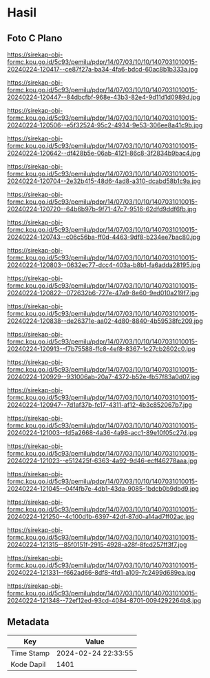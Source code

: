 # Hasil

## Foto C Plano

https://sirekap-obj-formc.kpu.go.id/5c93/pemilu/pdpr/14/07/03/10/10/1407031010015-20240224-120417--ce87f27a-ba34-4fa6-bdcd-60ac8b1b333a.jpg

https://sirekap-obj-formc.kpu.go.id/5c93/pemilu/pdpr/14/07/03/10/10/1407031010015-20240224-120447--84dbcfbf-968e-43b3-82e4-9d11d1d0989d.jpg

https://sirekap-obj-formc.kpu.go.id/5c93/pemilu/pdpr/14/07/03/10/10/1407031010015-20240224-120506--e5f32524-95c2-4934-9e53-306ee8a41c9b.jpg

https://sirekap-obj-formc.kpu.go.id/5c93/pemilu/pdpr/14/07/03/10/10/1407031010015-20240224-120642--df428b5e-06ab-4121-86c8-3f2834b9bac4.jpg

https://sirekap-obj-formc.kpu.go.id/5c93/pemilu/pdpr/14/07/03/10/10/1407031010015-20240224-120704--2e32b415-48d6-4ad8-a310-dcabd58b1c9a.jpg

https://sirekap-obj-formc.kpu.go.id/5c93/pemilu/pdpr/14/07/03/10/10/1407031010015-20240224-120720--64b6b97b-9f71-47c7-9516-62dfd9ddf6fb.jpg

https://sirekap-obj-formc.kpu.go.id/5c93/pemilu/pdpr/14/07/03/10/10/1407031010015-20240224-120743--c06c56ba-ff0d-4463-9df8-b234ee7bac80.jpg

https://sirekap-obj-formc.kpu.go.id/5c93/pemilu/pdpr/14/07/03/10/10/1407031010015-20240224-120803--0632ec77-dcc4-403a-b8b1-fa6adda28195.jpg

https://sirekap-obj-formc.kpu.go.id/5c93/pemilu/pdpr/14/07/03/10/10/1407031010015-20240224-120822--072632b6-727e-47a9-8e60-9ed010a219f7.jpg

https://sirekap-obj-formc.kpu.go.id/5c93/pemilu/pdpr/14/07/03/10/10/1407031010015-20240224-120838--de26371e-aa02-4d80-8840-4b59538fc209.jpg

https://sirekap-obj-formc.kpu.go.id/5c93/pemilu/pdpr/14/07/03/10/10/1407031010015-20240224-120913--f7b75588-ffc8-4ef8-8367-1c27cb2602c0.jpg

https://sirekap-obj-formc.kpu.go.id/5c93/pemilu/pdpr/14/07/03/10/10/1407031010015-20240224-120929--931006ab-20a7-4372-b52e-fb57f83a0d07.jpg

https://sirekap-obj-formc.kpu.go.id/5c93/pemilu/pdpr/14/07/03/10/10/1407031010015-20240224-120947--7d1af37b-fc17-4311-af12-4b3c852067b7.jpg

https://sirekap-obj-formc.kpu.go.id/5c93/pemilu/pdpr/14/07/03/10/10/1407031010015-20240224-121003--fd5a2668-4a36-4a98-acc1-89e10f05c27d.jpg

https://sirekap-obj-formc.kpu.go.id/5c93/pemilu/pdpr/14/07/03/10/10/1407031010015-20240224-121023--e512425f-6363-4a92-9d46-ecff46278aaa.jpg

https://sirekap-obj-formc.kpu.go.id/5c93/pemilu/pdpr/14/07/03/10/10/1407031010015-20240224-121045--04f4fb7e-4db1-43da-9085-1bdcb0b9dbd9.jpg

https://sirekap-obj-formc.kpu.go.id/5c93/pemilu/pdpr/14/07/03/10/10/1407031010015-20240224-121250--4c100d1b-6397-42df-87d0-a14ad7ff02ac.jpg

https://sirekap-obj-formc.kpu.go.id/5c93/pemilu/pdpr/14/07/03/10/10/1407031010015-20240224-121315--85f0151f-2915-4928-a28f-8fcd257ff3f7.jpg

https://sirekap-obj-formc.kpu.go.id/5c93/pemilu/pdpr/14/07/03/10/10/1407031010015-20240224-121331--f662ad66-8df8-4fd1-a109-7c2499d689ea.jpg

https://sirekap-obj-formc.kpu.go.id/5c93/pemilu/pdpr/14/07/03/10/10/1407031010015-20240224-121348--72ef12ed-93cd-4084-8701-0094292264b8.jpg


## Metadata

| Key        | Value               |
| ---------- | ------------------- |
| Time Stamp | 2024-02-24 22:33:55 |
| Kode Dapil | 1401                |



